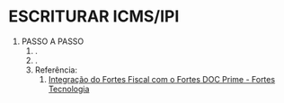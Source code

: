 # ESCRITURAR ICMS/IPI

1. PASSO A PASSO
   1. .
   2. .
   3. Referência:
      1. [Integração do Fortes Fiscal com o Fortes DOC Prime - Fortes Tecnologia](https://www.youtube.com/watch?v=Ub7K_iEPBgo)
